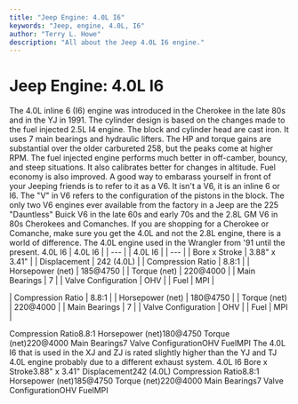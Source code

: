 ```yaml
---
title: "Jeep Engine: 4.0L I6"
keywords: "Jeep, engine, 4.0L, I6"
author: "Terry L. Howe"
description: "All about the Jeep 4.0L I6 engine."
---
```


# Jeep Engine: 4.0L I6
The 4.0L inline 6 (I6) engine was introduced in the Cherokee
in the late 80s and in the YJ in 1991.  The cylinder design
is based on the changes made to the fuel injected 2.5L I4
engine.  The block and cylinder head are cast iron.  It
uses 7 main bearings and hydraulic lifters.  The HP and torque
gains are substantial over the older carbureted 258, but the
peaks come at higher RPM.  The fuel injected engine performs
much better in off-camber, bouncy, and steep situations.  It
also calibrates better for changes in altitude.  Fuel economy
is also improved.
A good way to embarass yourself in front of your Jeeping friends
is to refer to it as a V6.  It isn't a V6, it is an inline 6 or
I6.  The "V" in V6 refers to the configuration of the pistons in
the block.  The only two V6 engines ever available from the factory
in a Jeep are the 225 "Dauntless" Buick V6 in the late 60s and
early 70s and the 2.8L GM V6 in 80s Cherokees and Comanches.
If you are shopping for a Cherokee or Comanche, make sure you get
the 4.0L and not the 2.8L engine, there is a world of difference.
The 4.0L engine used in the Wrangler from '91 until the present.
4.0L I6
| 4.0L I6 |
| --- |
| 4.0L I6 |
| --- |
| Bore x Stroke | 3.88" x 3.41" |
| Displacement | 242 (4.0L) |
| Compression Ratio | 8.8:1 |
| Horsepower (net) | 185@4750 |
| Torque (net) | 220@4000 |
| Main Bearings | 7 |
| Valve Configuration | OHV |
| Fuel | MPI |

| Compression Ratio | 8.8:1 |
| Horsepower (net) | 180@4750 |
| Torque (net) | 220@4000 |
| Main Bearings | 7 |
| Valve Configuration | OHV |
| Fuel | MPI |

Compression Ratio8.8:1
Horsepower (net)180@4750
Torque (net)220@4000
Main Bearings7
Valve ConfigurationOHV
FuelMPI
The 4.0L I6 that is used in the XJ and ZJ is rated slightly
higher than the YJ and TJ 4.0L engine probably due to a
different exhaust system.
4.0L I6
Bore x Stroke3.88" x 3.41"
Displacement242 (4.0L)
Compression Ratio8.8:1
Horsepower (net)185@4750
Torque (net)220@4000
Main Bearings7
Valve ConfigurationOHV
FuelMPI